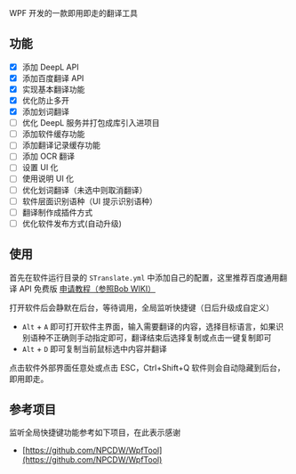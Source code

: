 
WPF 开发的一款即用即走的翻译工具

## 功能

- [x] 添加 DeepL API
- [x] 添加百度翻译 API
- [x] 实现基本翻译功能
- [x] 优化防止多开
- [x] 添加划词翻译
- [ ] 优化 DeepL 服务并打包成库引入进项目
- [ ] 添加软件缓存功能
- [ ] 添加翻译记录缓存功能
- [ ] 添加 OCR 翻译
- [ ] 设置 UI 化
- [ ] 使用说明 UI 化
- [ ] 优化划词翻译（未选中则取消翻译）
- [ ] 软件层面识别语种（UI 提示识别语种）
- [ ] 翻译制作成插件方式
- [ ] 优化软件发布方式(自动升级)

## 使用

首先在软件运行目录的 `STranslate.yml` 中添加自己的配置，这里推荐百度通用翻译 API 免费版 [申请教程（参照Bob WIKI）](https://bobtranslate.com/service/translate/baidu.html)

打开软件后会静默在后台，等待调用，全局监听快捷键（日后升级成自定义）
- `Alt` + `A` 即可打开软件主界面，输入需要翻译的内容，选择目标语言，如果识别语种不正确则手动指定即可，翻译结束后选择复制或点击一键复制即可
- `Alt` + `D` 即可复制当前鼠标选中内容并翻译

点击软件外部界面任意处或点击 ESC，Ctrl+Shift+Q 软件则会自动隐藏到后台，即用即走。

## 参考项目

监听全局快捷键功能参考如下项目，在此表示感谢

- [https://github.com/NPCDW/WpfTool](https://github.com/NPCDW/WpfTool)